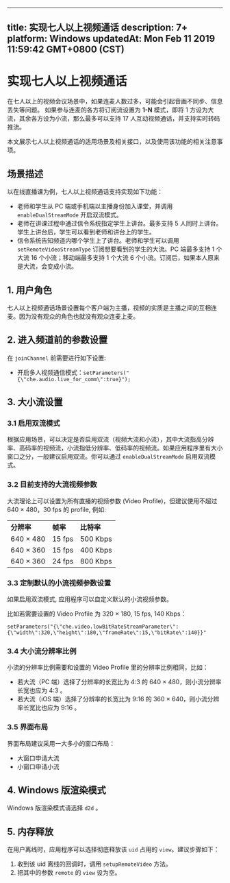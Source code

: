 
---
title: 实现七人以上视频通话
description: 7+
platform: Windows
updatedAt: Mon Feb 11 2019 11:59:42 GMT+0800 (CST)
---
# 实现七人以上视频通话
在七人以上的视频会议场景中，如果连麦人数过多，可能会引起音画不同步、信息丢失等问题。 如果参与连麦的各方将订阅流设置为 **1-N** 模式，即将 1 方设为大流，其余各方设为小流，那么最多可以支持 17 人互动视频通话，并支持实时转码推流。

本文展示七人以上视频通话的适用场景及相关接口，以及使用该功能的相关注意事项。

## 场景描述

以在线直播课为例，七人以上视频通话支持实现如下功能：

- 老师和学生从 PC 端或手机端以主播身份加入课堂，并调用 `enableDualStreamMode` 开启双流模式。
- 老师在讲课过程中通过信令系统指定学生上讲台。最多支持 5 人同时上讲台。学生上讲台后，学生可以看到老师和讲台上的学生。
- 信令系统告知频道内哪个学生上了讲台。老师和学生可以调用 `setRemoteVideoStreamType` 订阅想要看到的学生的大流。PC 端最多支持 1 个大流 16 个小流；移动端最多支持 1 个大流 6 个小流。订阅后，如果本人原来是大流，会变成小流。

## 1. 用户角色

七人以上视频通话场景设置每个客户端为主播，视频的实质是主播之间的互相连麦。因为没有观众的角色也就没有观众连麦上麦。

## 2. 进入频道前的参数设置

在 `joinChannel` 前需要进行如下设置:

- 开启多人视频通信模式：`setParameters("{\"che.audio.live_for_comm\":true}");`

## 3. 大小流设置

### 3.1 启用双流模式

根据应用场景，可以决定是否启用双流（视频大流和小流），其中大流指高分辨率、高码率的视频流，小流指低分辨率、低码率的视频流。如果应用程序里有大小窗口之分，一般建议启用双流。你可以通过 `enableDualStreamMode` 启用双流模式。

### 3.2 目前支持的大流视频参数

大流理论上可以设置为所有直播的视频参数 \(Video Profile\)，但建议使用不超过 640 &times; 480，30 fps 的 profile, 例如:

<table>
<colgroup>
<col/>
<col/>
<col/>
</colgroup>
<tbody>
<tr><td><strong>分辨率</strong></td>
<td><strong>帧率</strong></td>
<td><strong>比特率</strong></td>
</tr>
<tr><td>640 &times; 480</td>
<td>15 fps</td>
<td>500 Kbps</td>
</tr>
<tr><td>640 &times; 360</td>
<td>15 fps</td>
<td>400 Kbps</td>
</tr>
<tr><td>640 &times; 360</td>
<td>24 fps</td>
<td>800 Kbps</td>
</tr>
</tbody>
</table>

### 3.3 定制默认的小流视频参数设置

如果启用双流模式, 应用程序可以自定义默认的小流视频参数。

比如若需要设置的 Video Profile 为 320 &times; 180, 15 fps, 140 Kbps：

```
setParameters("{\"che.video.lowBitRateStreamParameter\":{\"width\":320,\"height\":180,\"frameRate\":15,\"bitRate\":140}}"
```

### 3.4 大小流分辨率比例

小流的分辨率比例需要和设置的 Video Profile 里的分辨率比例相同，比如：

- 若大流（PC 端）选择了分辨率的长宽比为 4:3 的 640 &times; 480，则小流分辨率长宽也应为 4:3 。
- 若大流（iOS 端）选择了分辨率的长宽比为 9:16 的 360 &times; 640，则小流分辨率长宽比也应为 9:16 。

### 3.5 界面布局

界面布局建议采用一大多小的窗口布局：

- 大窗口申请大流
- 小窗口申请小流

## 4. Windows 版渲染模式

Windows 版渲染模式请选择 `d2d` 。

## 5. 内存释放

在用户离线时，应用程序可以选择彻底释放该 `uid` 占用的 `view`。建议步骤如下：

1. 收到该 uid 离线的回调时，调用 `setupRemoteVideo` 方法。
2. 把其中的参数 `remote` 的 `view` 设为空。



